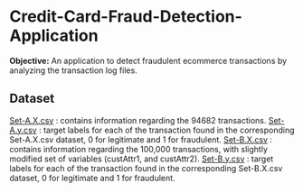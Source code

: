 # Credit-Card-Fraud-Detection-Application

**Objective:** An application to detect fraudulent ecommerce transactions by analyzing the transaction log files.

## Dataset
[Set-A.X.csv](https://drive.google.com/file/d/1MZ88sTwzkM0moQcbTfuoksBkmhef_Aim/view?usp=sharing) : contains information regarding the 94682 transactions.
[Set-A.y.csv](https://drive.google.com/file/d/19nC-tQewLiMyJhKpENCY1dWRCVwiBEdI/view?usp=sharing) : target labels for each of the transaction found in the corresponding Set-A.X.csv dataset, 0 for legitimate and 1 for fraudulent.
[Set-B.X.csv](https://drive.google.com/file/d/11CxArplWFMktjHa4M-XiZapzzjFRzqUB/view?usp=sharing) : contains information regarding the 100,000 transactions, with slightly modified set of variables (custAttr1, and custAttr2).
[Set-B.y.csv](https://drive.google.com/file/d/13jCck_1FSiVooEoX8QdozES5aQafqEWv/view?usp=sharing) : target labels for each of the transaction found in the corresponding Set-B.X.csv dataset, 0 for legitimate and 1 for fraudulent.


